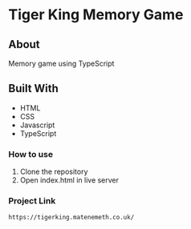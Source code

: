 # Tiger King Memory Game 

## About
Memory game using TypeScript

## Built With
* HTML  
* CSS
* Javascript
* TypeScript

### How to use 
1. Clone the repository
2. Open index.html in live server

### Project Link

`https://tigerking.matenemeth.co.uk/`